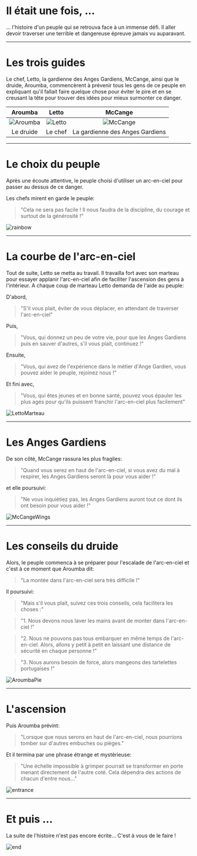 # Il était une fois, ...

... l'histoire d'un peuple qui se retrouva face à un immense défi. Il aller devoir traverser une terrible et dangereuse épreuve jamais vu auparavant.

---

# Les trois guides

Le chef, Letto, la gardienne des Anges Gardiens, McCange, ainsi que le druide, Aroumba, commencèrent à prévenir tous les gens de ce peuple en expliquant qu'il fallait faire quelque chose pour éviter le pire et en se creusant la tête pour trouver des idées pour mieux surmonter ce danger.

| Aroumba | Letto | McCange |
| :-: | :-: | :-: |
| ![Aroumba][] | ![Letto][] | ![McCange][] |
| Le druide | Le chef | La gardienne des Anges Gardiens |

[Aroumba]: images/aroumba.png "Aroumba"
[McCange]: images/mccange.png "McCange"
[Letto]: images/letto.png "Letto"

---

# Le choix du peuple

Après une écoute attentive, le peuple choisi d'utiliser un arc-en-ciel pour passer au dessus de ce danger.

Les chefs mirent en garde le peuple:
> "Cela ne sera pas facile ! Il nous faudra de la discipline, du courage et surtout de la générosité !"

![rainbow][]

[rainbow]: images/rainbow.png

---

# La courbe de l'arc-en-ciel

Tout de suite, Letto se metta au travail. Il travailla fort avec son marteau pour essayer applanir l'arc-en-ciel afin de faciliter l'ascension des gens à l'intérieur. 
A chaque coup de marteau Letto demanda de l'aide au peuple:

D'abord,
> "S'il vous plait, éviter de vous déplacer, en attendant de traverser l'arc-en-ciel"

Puis,
> "Vous, qui donnez un peu de votre vie, pour que les Anges Gardiens puis en sauver d'autres, s'il vous plait, continuez !"

Ensuite,
> "Vous, qui avez de l'expérience dans le métier d'Ange Gardien, vous pouvez aider le peuple, rejoinez nous !"

Et fini avec,
> "Vous, qui êtes jeunes et en bonne santé, pouvez vous épauler les plus agés pour qu'ils puissent franchir l'arc-en-ciel plus facilement"


![LettoMarteau][]

[LettoMarteau]: images/letto-hammer.png

---

# Les Anges Gardiens

De son côté, McCange rassura les plus fragiles:
> "Quand vous serez en haut de l'arc-en-ciel, si vous avez du mal à respirer, les Anges Gardiens seront là pour vous aider !"

et elle poursuivi:
> "Ne vous inquiétiez pas, les Anges Gardiens auront tout ce dont ils ont besoin pour vous aider !"

![McCangeWings]

[McCangeWings]: images/mccange-wings.png

---

# Les conseils du druide

Alors, le peuple commenca à se préparer pour l'escalade de l'arc-en-ciel et c'est à ce moment que Aroumba dit:
> "La montée dans l'arc-en-ciel sera très difficile !"

Il poursuivi:
> "Mais s'il vous plait, suivez ces trois conseils, cela facilitera les choses :"

> "1. Nous devons nous laver les mains avant de monter dans l'arc-en-ciel !"

> "2. Nous ne pouvons pas tous embarquer en même temps de l'arc-en-ciel. Alors, allons y petit à petit en laissant une distance de sécurité en chaque personne !"

> "3. Nous aurons besoin de force, alors mangeons des tartelettes portugaises !"

![AroumbaPie][]

[AroumbaPie]: images/aroumba-pie.png

---

# L'ascension

Puis Aroumba prévint:
> "Lorsque que nous serons en haut de l'arc-en-ciel, nous pourrions tomber sur d'autres embuches ou pièges."

Et il termina par une phrase étrange et mystèrieuse:
> "Une échelle impossible à grimper pourrait se transformer en porte menant directement de l'autre coté. Cela dépendra des actions de chacun d'entre nous..."

![entrance][]

[entrance]: images/entrance.png

---

# Et puis ...

La suite de l'histoire n'est pas encore écrite... C'est à vous de le faire !

![end][]

[end]: images/end.png
